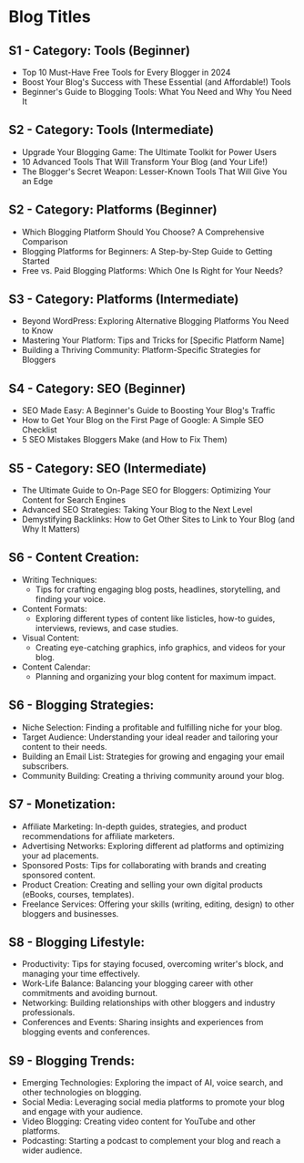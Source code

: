 # Blog Titles

## S1 - Category: Tools (Beginner)

- Top 10 Must-Have Free Tools for Every Blogger in 2024
- Boost Your Blog's Success with These Essential (and Affordable!) Tools
- Beginner's Guide to Blogging Tools: What You Need and Why You Need It

## S2 - Category: Tools (Intermediate)

- Upgrade Your Blogging Game: The Ultimate Toolkit for Power Users
- 10 Advanced Tools That Will Transform Your Blog (and Your Life!)
- The Blogger's Secret Weapon: Lesser-Known Tools That Will Give You an Edge

## S2 - Category: Platforms (Beginner)

- Which Blogging Platform Should You Choose? A Comprehensive Comparison
- Blogging Platforms for Beginners: A Step-by-Step Guide to Getting Started
- Free vs. Paid Blogging Platforms: Which One Is Right for Your Needs?

## S3 - Category: Platforms (Intermediate)

- Beyond WordPress: Exploring Alternative Blogging Platforms You Need to Know
- Mastering Your Platform: Tips and Tricks for [Specific Platform Name]
- Building a Thriving Community: Platform-Specific Strategies for Bloggers

## S4 - Category: SEO (Beginner)

- SEO Made Easy: A Beginner's Guide to Boosting Your Blog's Traffic
- How to Get Your Blog on the First Page of Google: A Simple SEO Checklist
- 5 SEO Mistakes Bloggers Make (and How to Fix Them)

## S5 - Category: SEO (Intermediate)

- The Ultimate Guide to On-Page SEO for Bloggers: Optimizing Your Content for Search Engines
- Advanced SEO Strategies: Taking Your Blog to the Next Level
- Demystifying Backlinks: How to Get Other Sites to Link to Your Blog (and Why It Matters)

## S6 - Content Creation:

- Writing Techniques:
  - Tips for crafting engaging blog posts, headlines, storytelling, and finding your voice.
- Content Formats:
  - Exploring different types of content like listicles, how-to guides, interviews, reviews, and case studies.
- Visual Content:
  - Creating eye-catching graphics, info graphics, and videos for your blog.
- Content Calendar:
  - Planning and organizing your blog content for maximum impact.

## S6 - Blogging Strategies:

- Niche Selection:
    Finding a profitable and fulfilling niche for your blog.
- Target Audience:
    Understanding your ideal reader and tailoring your content to their needs.
- Building an Email List:
    Strategies for growing and engaging your email subscribers.
- Community Building:
    Creating a thriving community around your blog.

## S7 - Monetization:

- Affiliate Marketing: 
    In-depth guides, strategies, and product recommendations for affiliate marketers.
- Advertising Networks: 
    Exploring different ad platforms and optimizing your ad placements.
- Sponsored Posts: 
    Tips for collaborating with brands and creating sponsored content.
- Product Creation: 
    Creating and selling your own digital products (eBooks, courses, templates).
- Freelance Services: 
    Offering your skills (writing, editing, design) to other bloggers and businesses.

## S8 - Blogging Lifestyle:

- Productivity: 
    Tips for staying focused, overcoming writer's block, and managing your time effectively.
- Work-Life Balance: 
    Balancing your blogging career with other commitments and avoiding burnout.
- Networking: 
    Building relationships with other bloggers and industry professionals.
- Conferences and Events: 
    Sharing insights and experiences from blogging events and conferences.

## S9 - Blogging Trends:

- Emerging Technologies:
    Exploring the impact of AI, voice search, and other technologies on blogging.
- Social Media:
    Leveraging social media platforms to promote your blog and engage with your audience.
- Video Blogging:
    Creating video content for YouTube and other platforms.
- Podcasting:
    Starting a podcast to complement your blog and reach a wider audience.